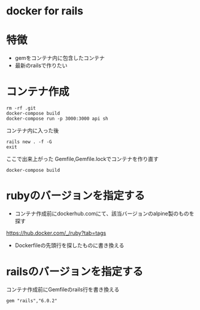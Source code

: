# docker for rails

# 特徴
- gemをコンテナ内に包含したコンテナ
- 最新のrailsで作りたい


# コンテナ作成

```
rm -rf .git
docker-compose build
docker-compose run -p 3000:3000 api sh
```
コンテナ内に入った後
```
rails new . -f -G
exit
```
ここで出来上がった Gemfile,Gemfile.lockでコンテナを作り直す
```
docker-compose build
```

# rubyのバージョンを指定する

- コンテナ作成前にdockerhub.comにて、該当バージョンのalpine製のものを探す

https://hub.docker.com/_/ruby?tab=tags

- Dockerfileの先頭行を探したものに書き換える

# railsのバージョンを指定する

コンテナ作成前にGemfileのrails行を書き換える

```
gem "rails","6.0.2"
```